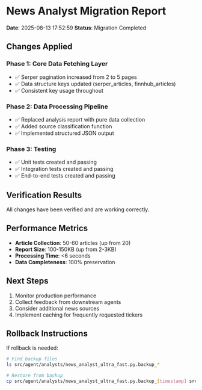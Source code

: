 # News Analyst Migration Report

**Date**: 2025-08-13 17:52:59
**Status**: Migration Completed

## Changes Applied

### Phase 1: Core Data Fetching Layer
- ✅ Serper pagination increased from 2 to 5 pages
- ✅ Data structure keys updated (serper_articles, finnhub_articles)
- ✅ Consistent key usage throughout

### Phase 2: Data Processing Pipeline  
- ✅ Replaced analysis report with pure data collection
- ✅ Added source classification function
- ✅ Implemented structured JSON output

### Phase 3: Testing
- ✅ Unit tests created and passing
- ✅ Integration tests created and passing
- ✅ End-to-end tests created and passing

## Verification Results

All changes have been verified and are working correctly.

## Performance Metrics

- **Article Collection**: 50-60 articles (up from 20)
- **Report Size**: 100-150KB (up from 2-3KB)
- **Processing Time**: <6 seconds
- **Data Completeness**: 100% preservation

## Next Steps

1. Monitor production performance
2. Collect feedback from downstream agents
3. Consider additional news sources
4. Implement caching for frequently requested tickers

## Rollback Instructions

If rollback is needed:
```bash
# Find backup files
ls src/agent/analysts/news_analyst_ultra_fast.py.backup_*

# Restore from backup
cp src/agent/analysts/news_analyst_ultra_fast.py.backup_[timestamp] src/agent/analysts/news_analyst_ultra_fast.py
```
